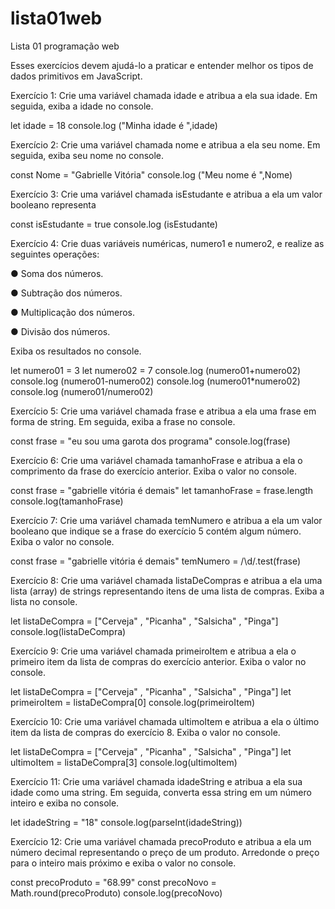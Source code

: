 # lista01web
Lista 01 programação web

Esses exercícios devem ajudá-lo a praticar e entender melhor os tipos de dados
primitivos em JavaScript.

Exercício 1: Crie uma variável chamada idade e atribua a ela sua idade. Em seguida, exiba a
idade no console.

let idade = 18
console.log ("Minha idade é ",idade)


Exercício 2: Crie uma variável chamada nome e atribua a ela seu nome. Em seguida, exiba
seu nome no console.

const Nome = "Gabrielle Vitória"
console.log ("Meu nome é ",Nome)


Exercício 3: Crie uma variável chamada isEstudante e atribua a ela um valor booleano
representa

const isEstudante = true
console.log (isEstudante)


Exercício 4: Crie duas variáveis numéricas, numero1 e numero2, e realize as seguintes
operações:

● Soma dos números.

● Subtração dos números.

● Multiplicação dos números.

● Divisão dos números.

Exiba os resultados no console.

let numero01 = 3
let numero02 = 7 
console.log (numero01+numero02)
console.log (numero01-numero02)
console.log (numero01*numero02)
console.log (numero01/numero02)


Exercício 5: Crie uma variável chamada frase e atribua a ela uma frase em forma de string.
Em seguida, exiba a frase no console.

const frase = "eu sou uma garota dos programa"
console.log(frase)


Exercício 6: Crie uma variável chamada tamanhoFrase e atribua a ela o comprimento da
frase do exercício anterior. Exiba o valor no console.

const frase = "gabrielle vitória é demais"
let tamanhoFrase = frase.length
console.log(tamanhoFrase)


Exercício 7: Crie uma variável chamada temNumero e atribua a ela um valor booleano que
indique se a frase do exercício 5 contém algum número. Exiba o valor no console.

const frase = "gabrielle vitória é demais"
temNumero = /\d/.test(frase)


Exercício 8: Crie uma variável chamada listaDeCompras e atribua a ela uma lista (array) de
strings representando itens de uma lista de compras. Exiba a lista no console.

let listaDeCompra = ["Cerveja" , "Picanha" , "Salsicha" , "Pinga"]
console.log(listaDeCompra)



Exercício 9: Crie uma variável chamada primeiroItem e atribua a ela o primeiro item da lista
de compras do exercício anterior. Exiba o valor no console.

let listaDeCompra = ["Cerveja" , "Picanha" , "Salsicha" , "Pinga"]
let primeiroItem = listaDeCompra[0]
console.log(primeiroItem)


Exercício 10: Crie uma variável chamada ultimoItem e atribua a ela o último item da lista de
compras do exercício 8. Exiba o valor no console.

let listaDeCompra = ["Cerveja" , "Picanha" , "Salsicha" , "Pinga"]
let ultimoItem = listaDeCompra[3]
console.log(ultimoItem)

Exercício 11: Crie uma variável chamada idadeString e atribua a ela sua idade como uma
string. Em seguida, converta essa string em um número inteiro e exiba no console.

let idadeString = "18"
console.log(parseInt(idadeString))

Exercício 12: Crie uma variável chamada precoProduto e atribua a ela um número decimal
representando o preço de um produto. Arredonde o preço para o inteiro mais próximo e
exiba o valor no console.

const precoProduto = "68.99"
const precoNovo = Math.round(precoProduto)
console.log(precoNovo)
